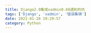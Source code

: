 ```yaml
---
title: Django2.0集成xadmin0.60遇到的坑
tags: ['Django', 'xadmin', '错误集锦']
date: 2021-01-28 19:29:57
category: Python
---
```

